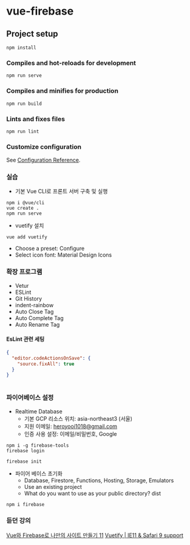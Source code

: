 # vue-firebase

## Project setup
```
npm install
```

### Compiles and hot-reloads for development
```
npm run serve
```

### Compiles and minifies for production
```
npm run build
```

### Lints and fixes files
```
npm run lint
```

### Customize configuration
See [Configuration Reference](https://cli.vuejs.org/config/).

### 실습
- 기본 Vue CLI로 프론트 서버 구축 및 실행
```command
npm i @vue/cli
vue create .
npm run serve
```
- vuetify 설치
```command
vue add vuetify
```
- Choose a preset: Configure
- Select icon font: Material Design Icons 

### 확장 프로그램
- Vetur
- ESLint
- Git History
- indent-rainbow
- Auto Close Tag
- Auto Complete Tag
- Auto Rename Tag

#### EsLint 관련 세팅
```Json
{
  "editor.codeActionsOnSave": {
    "source.fixAll": true
  }
}
    
```

### 파이어베이스 설정

- Realtime Database
  - 기본 GCP 리소스 위치: asia-northeast3 (서울)
  - 지원 이메일: heroyooi1018@gmail.com
  - 인증 사용 설정: 이메일/비밀번호, Google

```command
npm i -g firebase-tools
firebase login
```
```command
firebase init
```
- 파이어 베이스 초기화
  - Database, Firestore, Functions, Hosting, Storage, Emulators
  - Use an existing project
  - What do you want to use as your public directory? dist

```command
npm i firebase
```

### 듣던 강의
[Vue와 Firebase로 나만의 사이트 만들기 11](https://www.youtube.com/watch?v=wzYuEzyAcco&list=PLjpTKic1SLZsWckh_DZ6tYH17MM6hBAc7&index=17)
[Vuetify | IE11 & Safari 9 support](https://v2.vuetifyjs.com/ko/getting-started/browser-support)